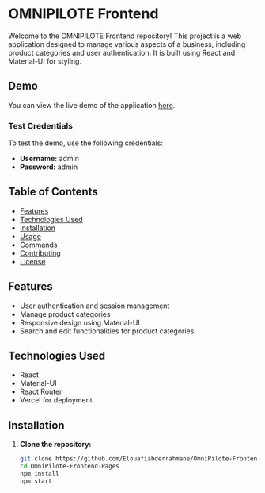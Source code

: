 # OMNIPILOTE Frontend

Welcome to the OMNIPILOTE Frontend repository! This project is a web application designed to manage various aspects of a business, including product categories and user authentication. It is built using React and Material-UI for styling.

## Demo

You can view the live demo of the application [here](https://omni-pilote-frontend-pages.vercel.app/).

### Test Credentials

To test the demo, use the following credentials:

- **Username:** admin
- **Password:** admin

## Table of Contents

- [Features](#features)
- [Technologies Used](#technologies-used)
- [Installation](#installation)
- [Usage](#usage)
- [Commands](#commands)
- [Contributing](#contributing)
- [License](#license)

## Features

- User authentication and session management
- Manage product categories
- Responsive design using Material-UI
- Search and edit functionalities for product categories

## Technologies Used

- React
- Material-UI
- React Router
- Vercel for deployment

## Installation

1. **Clone the repository:**

   ```bash
   git clone https://github.com/Elouafiabderrahmane/OmniPilote-Frontend-Pages.git
   cd OmniPilote-Frontend-Pages
   npm install
   npm start
